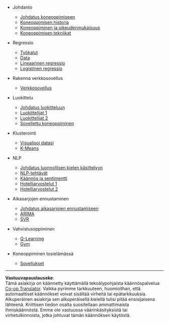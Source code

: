 <!--
CO_OP_TRANSLATOR_METADATA:
{
  "original_hash": "68dd06c685f6ce840e0acfa313352e7c",
  "translation_date": "2025-09-05T00:08:39+00:00",
  "source_file": "docs/_sidebar.md",
  "language_code": "fi"
}
-->
- Johdanto
  - [Johdatus koneoppimiseen](../1-Introduction/1-intro-to-ML/README.md)
  - [Koneoppimisen historia](../1-Introduction/2-history-of-ML/README.md)
  - [Koneoppiminen ja oikeudenmukaisuus](../1-Introduction/3-fairness/README.md)
  - [Koneoppimisen tekniikat](../1-Introduction/4-techniques-of-ML/README.md)

- Regressio
  - [Työkalut](../2-Regression/1-Tools/README.md)
  - [Data](../2-Regression/2-Data/README.md)
  - [Lineaarinen regressio](../2-Regression/3-Linear/README.md)
  - [Logistinen regressio](../2-Regression/4-Logistic/README.md)

- Rakenna verkkosovellus
  - [Verkkosovellus](../3-Web-App/1-Web-App/README.md)

- Luokittelu
  - [Johdatus luokitteluun](../4-Classification/1-Introduction/README.md)
  - [Luokittelijat 1](../4-Classification/2-Classifiers-1/README.md)
  - [Luokittelijat 2](../4-Classification/3-Classifiers-2/README.md)
  - [Sovellettu koneoppiminen](../4-Classification/4-Applied/README.md)

- Klusterointi
  - [Visualisoi datasi](../5-Clustering/1-Visualize/README.md)
  - [K-Means](../5-Clustering/2-K-Means/README.md)

- NLP
  - [Johdatus luonnollisen kielen käsittelyyn](../6-NLP/1-Introduction-to-NLP/README.md)
  - [NLP-tehtävät](../6-NLP/2-Tasks/README.md)
  - [Käännös ja sentimentti](../6-NLP/3-Translation-Sentiment/README.md)
  - [Hotelliarvostelut 1](../6-NLP/4-Hotel-Reviews-1/README.md)
  - [Hotelliarvostelut 2](../6-NLP/5-Hotel-Reviews-2/README.md)

- Aikasarjojen ennustaminen
  - [Johdatus aikasarjojen ennustamiseen](../7-TimeSeries/1-Introduction/README.md)
  - [ARIMA](../7-TimeSeries/2-ARIMA/README.md)
  - [SVR](../7-TimeSeries/3-SVR/README.md)

- Vahvistusoppiminen
  - [Q-Learning](../8-Reinforcement/1-QLearning/README.md)
  - [Gym](../8-Reinforcement/2-Gym/README.md)

- Koneoppiminen tosielämässä
  - [Sovellukset](../9-Real-World/1-Applications/README.md)

---

**Vastuuvapauslauseke**:  
Tämä asiakirja on käännetty käyttämällä tekoälypohjaista käännöspalvelua [Co-op Translator](https://github.com/Azure/co-op-translator). Vaikka pyrimme tarkkuuteen, huomioithan, että automaattiset käännökset voivat sisältää virheitä tai epätarkkuuksia. Alkuperäinen asiakirja sen alkuperäisellä kielellä tulisi pitää ensisijaisena lähteenä. Kriittisen tiedon osalta suositellaan ammattimaista ihmiskäännöstä. Emme ole vastuussa väärinkäsityksistä tai virhetulkinnoista, jotka johtuvat tämän käännöksen käytöstä.